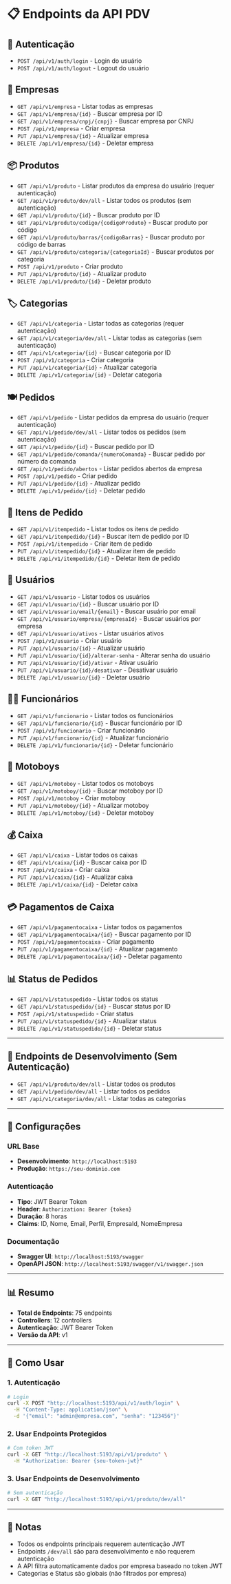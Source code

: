 # 📋 **Endpoints da API PDV**

## 🔐 **Autenticação**
- `POST /api/v1/auth/login` - Login do usuário
- `POST /api/v1/auth/logout` - Logout do usuário

## 🏢 **Empresas**
- `GET /api/v1/empresa` - Listar todas as empresas
- `GET /api/v1/empresa/{id}` - Buscar empresa por ID
- `GET /api/v1/empresa/cnpj/{cnpj}` - Buscar empresa por CNPJ
- `POST /api/v1/empresa` - Criar empresa
- `PUT /api/v1/empresa/{id}` - Atualizar empresa
- `DELETE /api/v1/empresa/{id}` - Deletar empresa

## 📦 **Produtos**
- `GET /api/v1/produto` - Listar produtos da empresa do usuário (requer autenticação)
- `GET /api/v1/produto/dev/all` - Listar todos os produtos (sem autenticação)
- `GET /api/v1/produto/{id}` - Buscar produto por ID
- `GET /api/v1/produto/codigo/{codigoProduto}` - Buscar produto por código
- `GET /api/v1/produto/barras/{codigoBarras}` - Buscar produto por código de barras
- `GET /api/v1/produto/categoria/{categoriaId}` - Buscar produtos por categoria
- `POST /api/v1/produto` - Criar produto
- `PUT /api/v1/produto/{id}` - Atualizar produto
- `DELETE /api/v1/produto/{id}` - Deletar produto

## 🏷️ **Categorias**
- `GET /api/v1/categoria` - Listar todas as categorias (requer autenticação)
- `GET /api/v1/categoria/dev/all` - Listar todas as categorias (sem autenticação)
- `GET /api/v1/categoria/{id}` - Buscar categoria por ID
- `POST /api/v1/categoria` - Criar categoria
- `PUT /api/v1/categoria/{id}` - Atualizar categoria
- `DELETE /api/v1/categoria/{id}` - Deletar categoria

## 🍽️ **Pedidos**
- `GET /api/v1/pedido` - Listar pedidos da empresa do usuário (requer autenticação)
- `GET /api/v1/pedido/dev/all` - Listar todos os pedidos (sem autenticação)
- `GET /api/v1/pedido/{id}` - Buscar pedido por ID
- `GET /api/v1/pedido/comanda/{numeroComanda}` - Buscar pedido por número da comanda
- `GET /api/v1/pedido/abertos` - Listar pedidos abertos da empresa
- `POST /api/v1/pedido` - Criar pedido
- `PUT /api/v1/pedido/{id}` - Atualizar pedido
- `DELETE /api/v1/pedido/{id}` - Deletar pedido

## 📝 **Itens de Pedido**
- `GET /api/v1/itempedido` - Listar todos os itens de pedido
- `GET /api/v1/itempedido/{id}` - Buscar item de pedido por ID
- `POST /api/v1/itempedido` - Criar item de pedido
- `PUT /api/v1/itempedido/{id}` - Atualizar item de pedido
- `DELETE /api/v1/itempedido/{id}` - Deletar item de pedido

## 👥 **Usuários**
- `GET /api/v1/usuario` - Listar todos os usuários
- `GET /api/v1/usuario/{id}` - Buscar usuário por ID
- `GET /api/v1/usuario/email/{email}` - Buscar usuário por email
- `GET /api/v1/usuario/empresa/{empresaId}` - Buscar usuários por empresa
- `GET /api/v1/usuario/ativos` - Listar usuários ativos
- `POST /api/v1/usuario` - Criar usuário
- `PUT /api/v1/usuario/{id}` - Atualizar usuário
- `PUT /api/v1/usuario/{id}/alterar-senha` - Alterar senha do usuário
- `PUT /api/v1/usuario/{id}/ativar` - Ativar usuário
- `PUT /api/v1/usuario/{id}/desativar` - Desativar usuário
- `DELETE /api/v1/usuario/{id}` - Deletar usuário

## 👨‍💼 **Funcionários**
- `GET /api/v1/funcionario` - Listar todos os funcionários
- `GET /api/v1/funcionario/{id}` - Buscar funcionário por ID
- `POST /api/v1/funcionario` - Criar funcionário
- `PUT /api/v1/funcionario/{id}` - Atualizar funcionário
- `DELETE /api/v1/funcionario/{id}` - Deletar funcionário

## 🚚 **Motoboys**
- `GET /api/v1/motoboy` - Listar todos os motoboys
- `GET /api/v1/motoboy/{id}` - Buscar motoboy por ID
- `POST /api/v1/motoboy` - Criar motoboy
- `PUT /api/v1/motoboy/{id}` - Atualizar motoboy
- `DELETE /api/v1/motoboy/{id}` - Deletar motoboy

## 💰 **Caixa**
- `GET /api/v1/caixa` - Listar todos os caixas
- `GET /api/v1/caixa/{id}` - Buscar caixa por ID
- `POST /api/v1/caixa` - Criar caixa
- `PUT /api/v1/caixa/{id}` - Atualizar caixa
- `DELETE /api/v1/caixa/{id}` - Deletar caixa

## 💳 **Pagamentos de Caixa**
- `GET /api/v1/pagamentocaixa` - Listar todos os pagamentos
- `GET /api/v1/pagamentocaixa/{id}` - Buscar pagamento por ID
- `POST /api/v1/pagamentocaixa` - Criar pagamento
- `PUT /api/v1/pagamentocaixa/{id}` - Atualizar pagamento
- `DELETE /api/v1/pagamentocaixa/{id}` - Deletar pagamento

## 📊 **Status de Pedidos**
- `GET /api/v1/statuspedido` - Listar todos os status
- `GET /api/v1/statuspedido/{id}` - Buscar status por ID
- `POST /api/v1/statuspedido` - Criar status
- `PUT /api/v1/statuspedido/{id}` - Atualizar status
- `DELETE /api/v1/statuspedido/{id}` - Deletar status

---

## 🔧 **Endpoints de Desenvolvimento (Sem Autenticação)**
- `GET /api/v1/produto/dev/all` - Listar todos os produtos
- `GET /api/v1/pedido/dev/all` - Listar todos os pedidos
- `GET /api/v1/categoria/dev/all` - Listar todas as categorias

---

## 📍 **Configurações**

### **URL Base**
- **Desenvolvimento**: `http://localhost:5193`
- **Produção**: `https://seu-dominio.com`

### **Autenticação**
- **Tipo**: JWT Bearer Token
- **Header**: `Authorization: Bearer {token}`
- **Duração**: 8 horas
- **Claims**: ID, Nome, Email, Perfil, EmpresaId, NomeEmpresa

### **Documentação**
- **Swagger UI**: `http://localhost:5193/swagger`
- **OpenAPI JSON**: `http://localhost:5193/swagger/v1/swagger.json`

---

## 📊 **Resumo**
- **Total de Endpoints**: 75 endpoints
- **Controllers**: 12 controllers
- **Autenticação**: JWT Bearer Token
- **Versão da API**: v1

---

## 🚀 **Como Usar**

### **1. Autenticação**
```bash
# Login
curl -X POST "http://localhost:5193/api/v1/auth/login" \
  -H "Content-Type: application/json" \
  -d '{"email": "admin@empresa.com", "senha": "123456"}'
```

### **2. Usar Endpoints Protegidos**
```bash
# Com token JWT
curl -X GET "http://localhost:5193/api/v1/produto" \
  -H "Authorization: Bearer {seu-token-jwt}"
```

### **3. Usar Endpoints de Desenvolvimento**
```bash
# Sem autenticação
curl -X GET "http://localhost:5193/api/v1/produto/dev/all"
```

---

## 📝 **Notas**
- Todos os endpoints principais requerem autenticação JWT
- Endpoints `/dev/all` são para desenvolvimento e não requerem autenticação
- A API filtra automaticamente dados por empresa baseado no token JWT
- Categorias e Status são globais (não filtrados por empresa) 